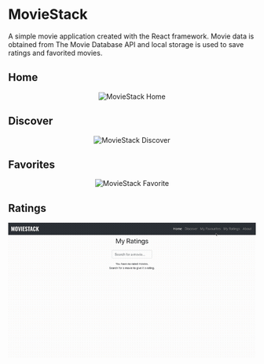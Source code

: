 # MovieStack

A simple movie application created with the React framework. Movie data is obtained from The Movie Database API and local storage is used to save ratings and favorited movies.

## Home
<p align="center">
  <img src="./demos/moviestack-home.gif" alt="MovieStack Home">
</p>

## Discover
<p align="center">
  <img src="./demos/moviestack-discover.gif" alt="MovieStack Discover">
</p>

## Favorites
<p align="center">
  <img src="./demos/moviestack-favourites.gif" alt="MovieStack Favorite">
</p>

## Ratings
<p align="center">
  <img src="./demos/moviestack-ratings.gif" alt="MovieStack Ratings">
</p>